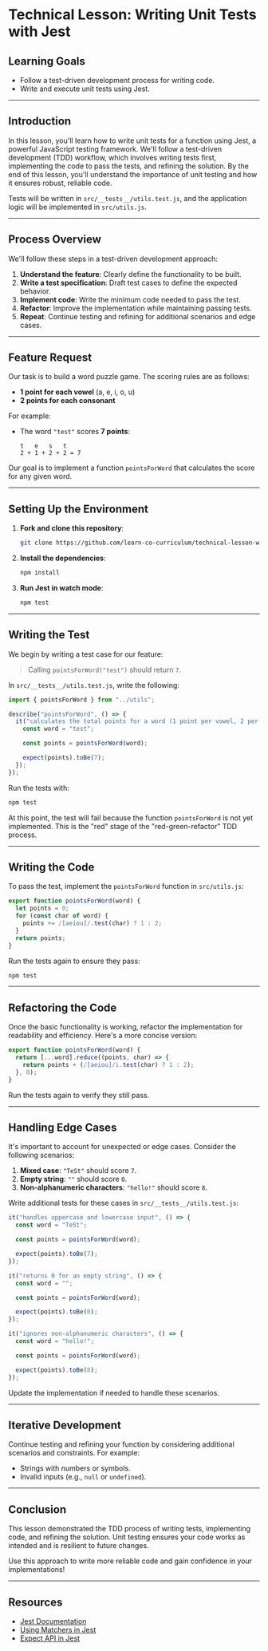 # Technical Lesson: Writing Unit Tests with Jest

## Learning Goals

- Follow a test-driven development process for writing code.
- Write and execute unit tests using Jest.

---

## Introduction

In this lesson, you'll learn how to write unit tests for a function using Jest, a powerful JavaScript testing framework. We'll follow a test-driven development (TDD) workflow, which involves writing tests first, implementing the code to pass the tests, and refining the solution. By the end of this lesson, you'll understand the importance of unit testing and how it ensures robust, reliable code.

Tests will be written in `src/__tests__/utils.test.js`, and the application logic will be implemented in `src/utils.js`.

---

## Process Overview

We'll follow these steps in a test-driven development approach:

1. **Understand the feature**: Clearly define the functionality to be built.
2. **Write a test specification**: Draft test cases to define the expected behavior.
3. **Implement code**: Write the minimum code needed to pass the test.
4. **Refactor**: Improve the implementation while maintaining passing tests.
5. **Repeat**: Continue testing and refining for additional scenarios and edge cases.

---

## Feature Request

Our task is to build a word puzzle game. The scoring rules are as follows:

- **1 point for each vowel** (a, e, i, o, u)
- **2 points for each consonant**

For example:
- The word `"test"` scores **7 points**:
  ```
  t   e   s   t
  2 + 1 + 2 + 2 = 7
  ```

Our goal is to implement a function `pointsForWord` that calculates the score for any given word.

---

## Setting Up the Environment

1. **Fork and clone this repository**:
   ```bash
   git clone https://github.com/learn-co-curriculum/technical-lesson-writing-unit-tests-with-jest
   ```
2. **Install the dependencies**:
   ```bash
   npm install
   ```

3. **Run Jest in watch mode**:
   ```bash
   npm test
   ```

---

## Writing the Test

We begin by writing a test case for our feature:
> Calling `pointsForWord("test")` should return `7`.

In `src/__tests__/utils.test.js`, write the following:

```js
import { pointsForWord } from "../utils";

describe("pointsForWord", () => {
  it("calculates the total points for a word (1 point per vowel, 2 per consonant)", () => {
    const word = "test";

    const points = pointsForWord(word);

    expect(points).toBe(7);
  });
});
```

Run the tests with:
```bash
npm test
```

At this point, the test will fail because the function `pointsForWord` is not yet implemented. This is the "red" stage of the "red-green-refactor" TDD process.

---

## Writing the Code

To pass the test, implement the `pointsForWord` function in `src/utils.js`:

```js
export function pointsForWord(word) {
  let points = 0;
  for (const char of word) {
    points += /[aeiou]/.test(char) ? 1 : 2;
  }
  return points;
}
```

Run the tests again to ensure they pass:
```bash
npm test
```

---

## Refactoring the Code

Once the basic functionality is working, refactor the implementation for readability and efficiency. Here's a more concise version:

```js
export function pointsForWord(word) {
  return [...word].reduce((points, char) => {
    return points + (/[aeiou]/i.test(char) ? 1 : 2);
  }, 0);
}
```

Run the tests again to verify they still pass.

---

## Handling Edge Cases

It's important to account for unexpected or edge cases. Consider the following scenarios:

1. **Mixed case**: `"TeSt"` should score `7`.
2. **Empty string**: `""` should score `0`.
3. **Non-alphanumeric characters**: `"hello!"` should score `8`.

Write additional tests for these cases in `src/__tests__/utils.test.js`:

```js
it("handles uppercase and lowercase input", () => {
  const word = "TeSt";

  const points = pointsForWord(word);

  expect(points).toBe(7);
});

it("returns 0 for an empty string", () => {
  const word = "";

  const points = pointsForWord(word);

  expect(points).toBe(0);
});

it("ignores non-alphanumeric characters", () => {
  const word = "hello!";

  const points = pointsForWord(word);

  expect(points).toBe(8);
});
```

Update the implementation if needed to handle these scenarios.

---

## Iterative Development

Continue testing and refining your function by considering additional scenarios and constraints. For example:

- Strings with numbers or symbols.
- Invalid inputs (e.g., `null` or `undefined`).

---

## Conclusion

This lesson demonstrated the TDD process of writing tests, implementing code, and refining the solution. Unit testing ensures your code works as intended and is resilient to future changes.

Use this approach to write more reliable code and gain confidence in your implementations!

---

## Resources

- [Jest Documentation](https://jestjs.io/)
- [Using Matchers in Jest](https://jestjs.io/docs/using-matchers)
- [Expect API in Jest](https://jestjs.io/docs/expect)
